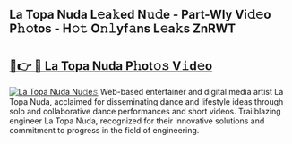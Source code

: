 ## La Topa Nuda L𝚎a𝚔ed N𝚞𝚍e - Part-Wly Vi𝚍𝚎o P𝚑𝚘tos - H𝚘𝚝 O𝚗𝚕yf𝚊ns L𝚎a𝚔s ZnRWT

# <h2><a href="http://kf319h.oniu.top/?m=La+Topa+Nuda">🔗👉 🔴 La Topa Nuda P𝚑ot𝚘𝚜 V𝚒d𝚎o</a></h2>

[![La Topa Nuda Nu𝚍e𝚜](https://i.imgur.com/0qMVB7G.gif)](http://kf319h.oniu.top/?m=La+Topa+Nuda)
Web-based entertainer and digital media artist La Topa Nuda, acclaimed for disseminating dance and lifestyle ideas through solo and collaborative dance performances and short videos. Trailblazing engineer La Topa Nuda, recognized for their innovative solutions and commitment to progress in the field of engineering.  
